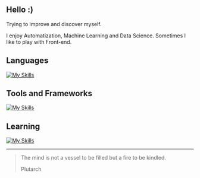 ## Hello :)

Trying to improve and discover myself.

I enjoy Automatization, Machine Learning and Data Science. Sometimes I like to play with Front-end.

## Languages
[![My Skills](https://skillicons.dev/icons?i=html,css,js,ts,python,mysql&theme=light)](https://skillicons.dev)
          
## Tools and Frameworks
[![My Skills](https://skillicons.dev/icons?i=angular,git&theme=light)](https://skillicons.dev)
          
## Learning
[![My Skills](https://skillicons.dev/icons?i=rust,sass,tensorflow,sklearn&theme=light)](https://skillicons.dev)

-----
> The mind is not a vessel to be filled but a fire to be kindled.
>
>  Plutarch
